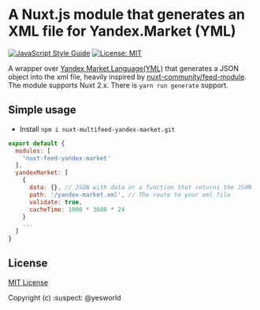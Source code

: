 # A Nuxt.js module that generates an XML file for Yandex.Market (YML)
[![JavaScript Style Guide](https://img.shields.io/badge/code_style-standard-brightgreen.svg)](https://standardjs.com)
[![License: MIT](https://img.shields.io/badge/License-MIT-blue.svg)](https://opensource.org/licenses/MIT)

A wrapper over [Yandex Market Language(YML)](https://github.com/LotusTM/yandex-market-language) that generates a JSON object into the xml file, heavily inspired by [nuxt-community/feed-module](https://github.com/nuxt-community/feed-module). The module supports Nuxt 2.x. There is `yarn run generate` support.

## Simple usage

- Install `npm i nuxt-multifeed-yandex-market.git`

```js
export default {
  modules: [
    'nuxt-feed-yandex-market'
  ],
  yandexMarket: [
    {
      data: {}, // JSON with data or a function that returns the JSON 
      path: '/yandex-market.xml', // The route to your xml file
      validate: true,
      cacheTime: 1000 * 3600 * 24 
    }
    ...
  ]
}
```

## License

[MIT License](./LICENSE)

Copyright (c) :suspect: @yesworld

